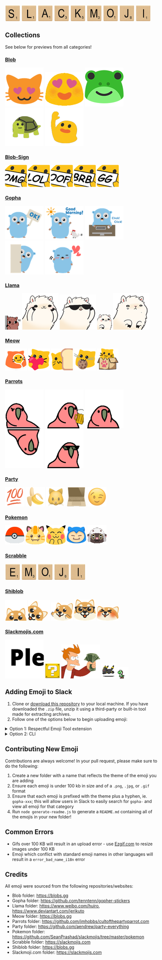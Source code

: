 ![S](examples/title/l-s.jpg) ![L](examples/title/l-l.jpg) ![A](examples/title/l-a.jpg)
![C](examples/title/l-c.jpg) ![K](examples/title/l-k.jpg) ![M](examples/title/l-m.jpg)
![O](examples/title/l-o.jpg) ![J](examples/title/l-j.jpg) ![I](examples/title/l-i.jpg)

## Collections

See below for previews from all categories!

### [Blob](emojis/blob/README.md)

![blob-catheart](examples/blob/blob-catheart.png)
![blob-love-gif](examples/blob/blob-love-gif.gif)
![blob-frog](examples/blob/blob-frog.png)
![blob-turtle-gif](examples/blob/blob-turtle-gif.gif)
![blob-wave-gif](examples/blob/blob-wave-gif.gif)

### [Blob-Sign](emojis/blob-sign/README.md)

![blob-sign-omg](examples/blob-sign/blob-sign-omg.png)
![blob-sign-lol](examples/blob-sign/blob-sign-lol.png)
![blob-sign-oof](examples/blob-sign/blob-sign-oof.png)
![blob-sign-brb](examples/blob-sign/blob-sign-brb.png)
![blob-sign-gg](examples/blob-sign/blob-sign-gg.png)

### [Gopha](emojis/gopha/README.md)

![gopha-ok](examples/gopha/gopha-ok.png)
![gopha-good-morning](examples/gopha/gopha-good-morning.png)
![gopha-work](examples/gopha/gopha-work.png)
![gopha-hide](examples/gopha/gopha-hide.png)
![gopha-lovely](examples/gopha/gopha-lovely.png)

### [Llama](emojis/llamas/README.md)

![llama-hi-gif](examples/llamas/llama-hi-gif.gif)
![llama-blush-gif](examples/llamas/llama-blush-gif.gif)
![llama-awesome-gif](examples/llamas/llama-awesome-gif.gif)
![llama-come-here-gif](examples/llamas/llama-come-here-gif.gif)
![llama-crying-gif](examples/llamas/llama-crying-gif.gif)

### [Meow](emojis/meow/README.md)

![meow-morning](examples/meow/meow-morning.png)
![meow-love](examples/meow/meow-love.png)
![meow-bread](examples/meow/meow-bread.png)
![meow-cookie](examples/meow/meow-cookie.png)
![meow-box](examples/meow/meow-box.png)

### [Parrots](emojis/parrots/README.md)

![parrot-angry](examples/parrots/parrot-angry.gif)
![parrot-beer](examples/parrots/parrot-beer.gif)
![parrot-bouncing](examples/parrots/parrot-bouncing.gif)
![parrot-aussie](examples/parrots/parrot-aussie.gif)
![parrot-cool](examples/parrots/parrot-cool.gif)

### [Party](emojis/party/README.md)

![party-100](examples/party/party-100.png)
![party-banana](examples/party/party-banana.png)
![party-cat](examples/party/party-cat.png)
![party-computer](examples/party/party-computer.png)
![party-wink](examples/party/party-wink.png)

### [Pokemon](emojis/pokemon/README.md)

![pkmn-pokeball](examples/pokemon/blob-pkmn-pokeball.png)
![pkmn-meowth](examples/pokemon/blob-pkmn-meowth.png)
![pkmn-pikachu](examples/pokemon/blob-pkmn-pikachu.png)
![pkmn-snorlax](examples/pokemon/blob-pkmn-snorlax.png)
![pkmn-wooloo](examples/pokemon/blob-pkmn-wooloo.gif)

### [Scrabble](emojis/scrabble/README.md)

![l-e](examples/scrabble/l-e.jpg)
![l-m](examples/scrabble/l-m.jpg)
![l-o](examples/scrabble/l-o.jpg)
![l-j](examples/scrabble/l-j.jpg)
![l-i](examples/scrabble/l-i.jpg)

### [Shiblob](emojis/scrabble/README.md)

![shiblob-peek](examples/shiblob/shiblob-peek.png)
![shiblob-photo](examples/shiblob/shiblob-photo.png)
![shiblob-reach](examples/shiblob/shiblob-reach.png)
![shiblob-nerd](examples/shiblob/shiblob-nerd.png)
![shiblob-melt](examples/shiblob/shiblob-melt.png)

### [Slackmojis.com](emojis/slackmoji.com/README.md)

![please-use-direct-message](examples/slackmoji.com/please-use-direct-message.gif)
![question](examples/slackmoji.com/question.gif)
![take-my-money](examples/slackmoji.com/take-my-money.png)
![umbreon](examples/slackmoji.com/umbreon.gif)
![yoshi](examples/slackmoji.com/yoshi.gif)

## Adding Emoji to Slack

1. Clone or [download this
   repository](https://github.com/SeanPrashad/slackmojis/archive/master.zip) to
   your local machine. If you have downloaded the `.zip` file, unzip it using a
   third-party or built-in tool made for extracting archives.
1. Follow one of the options below to begin uploading emoji:

<details>

<summary>Option 1: Respectful Emoji Tool extension</summary>

1. Open Chrome and browse to `chrome://extensions`
1. Click on the `Load unpacked` button and select the `extension` folder from
   within this repo
1. Navigate to `mySlackWorkspaceURL/customize/emoji`, where `mySlackWorkspaceURL` is the URL of your Slack workspace to begin uploading emoji

**Note**: 20 emoji will be uploaded per minute - be patient!

**Note**: This extension has been adapted from the [Neutral Face Emoji Tool](https://github.com/Fauntleroy/neutral-face-emoji-tools) and now lives
[here](https://github.com/SeanPrashad/respectful-emoji-tool#respectful-emoji-tool)!

</details>

<details>
<summary>Option 2: CLI</summary>

1.  Install [slack-emoji-upload](https://github.com/sgreben/slack-emoji-upload)
1.  Get an `xoxs-*` Slack token following
    [these instructions](https://github.com/jackellenberger/emojme#finding-a-slack-token).
    (The team/email/password approach has never worked for me, but token works great.)
1.  Stick the token in a variable, to keep it out of your shell history:

    ```
    $ read -s TOKEN
    [paste token and hit enter]
    ```

1.  Change to the directory you want to import emoji from
1.  Import them like so, substituting the name of your slack workspace. The `xargs` works
    around an open-files bug I encountered, and the rate-limit (one every 4s or 15/minute)
    is just under Slack's reported 20-request-per-minute limit.

    ```
    $ ls -1 | xargs -n 20 slack-emoji-upload -team YOUR_SLACK_TEAM -token $TOKEN -rate-limit 4s
    ```

</details>

## Contributing New Emoji

Contributions are always welcome! In your pull request, please make sure to do
the following:

1. Create a new folder with a name that reflects the theme of the emoji you are
   adding
1. Ensure each emoji is under 100 kb in size and of a `.png`, `.jpg`, or `.gif`
   format
1. Ensure that each emoji is prefixed with the theme plus a hyphen, ie.
   `gopha-xxx`; this will allow users in Slack to easily search for `gopha-` and
   view all emoji for that category
1. Run `node generate-readme.js` to generate a `README.md` containing all of the
   emojis in your new folder!

## Common Errors

- Gifs over 100 KB will result in an upload error - use
  [Ezgif.com](https://ezgif.com/optimize) to resize images under 100 KB
- Emoji which conflict with standard emoji names in other languages will
  result in a `error_bad_name_i18n` error

## Credits

All emoji were sourced from the following repositories/websites:

- Blob folder: https://blobs.gg
- Gopha folder: https://github.com/tenntenn/gopher-stickers
- Llama folder: https://www.weibo.com/huiro, https://www.deviantart.com/jerikuto
- Meow folder: https://blobs.gg
- Parrots folder: https://github.com/jmhobbs/cultofthepartyparrot.com
- Party folder: https://github.com/aendrew/party-everything
- Pokemon folder: https://github.com/SeanPrashad/slackmojis/tree/master/pokemon
- Scrabble folder: https://slackmojis.com
- Shiblob folder: https://blobs.gg
- Slackmoji.com folder: https://slackmojis.com
